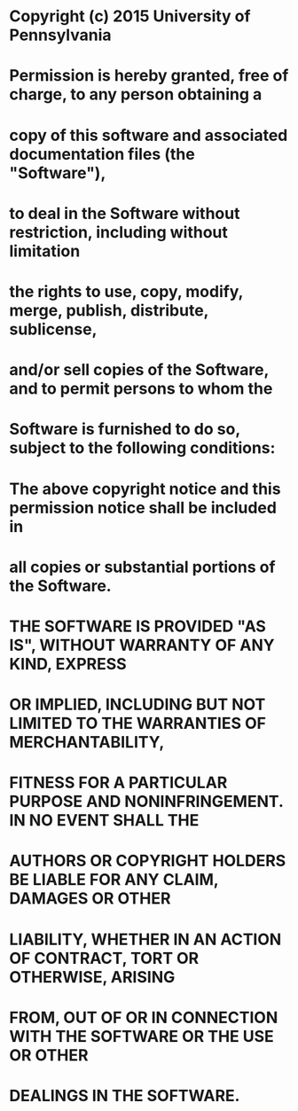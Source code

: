 #  Copyright (c) 2015 University of Pennsylvania
#
#  Permission is hereby granted, free of charge, to any person obtaining a 
#  copy of this software and associated documentation files (the "Software"), 
#  to deal in the Software without restriction, including without limitation 
#  the rights to use, copy, modify, merge, publish, distribute, sublicense, 
#  and/or sell copies of the Software, and to permit persons to whom the 
#  Software is furnished to do so, subject to the following conditions:
#
#  The above copyright notice and this permission notice shall be included in 
#  all copies or substantial portions of the Software.
#
#  THE SOFTWARE IS PROVIDED "AS IS", WITHOUT WARRANTY OF ANY KIND, EXPRESS 
#  OR IMPLIED, INCLUDING BUT NOT LIMITED TO THE WARRANTIES OF MERCHANTABILITY, 
#  FITNESS FOR A PARTICULAR PURPOSE AND NONINFRINGEMENT. IN NO EVENT SHALL THE 
#  AUTHORS OR COPYRIGHT HOLDERS BE LIABLE FOR ANY CLAIM, DAMAGES OR OTHER 
#  LIABILITY, WHETHER IN AN ACTION OF CONTRACT, TORT OR OTHERWISE, ARISING 
#  FROM, OUT OF OR IN CONNECTION WITH THE SOFTWARE OR THE USE OR OTHER 
#  DEALINGS IN THE SOFTWARE.
